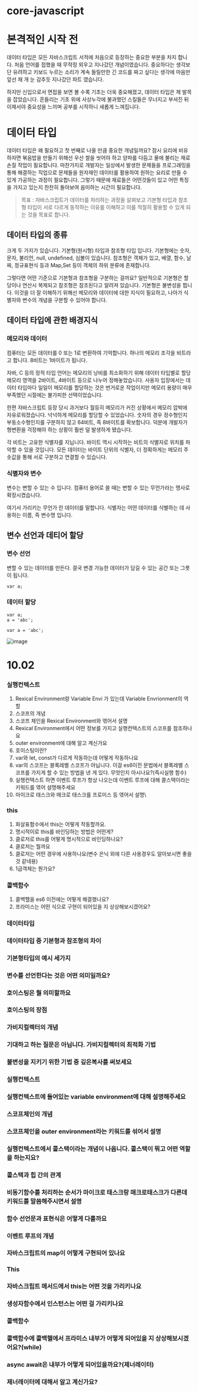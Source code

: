 # core-javascript
# 본격적인 시작 전
데이터 타입은 모든 자바스크립트 서적에 처음으로 등장하는 중요한 부분을 차지 합니다. 처음 언어를 접했을 때 무작정 외우고 지나갔던 개념이였습니다. 중요하다는 생각보단 유려하고 키보드 누르는 소리가 계속 들릴만한 긴 코드를 짜고 싶다는 생각에 마음만 앞선 채 개 눈 감추듯 지나갔던 파트 였습니다. 

하지만 신입으로서 면접을 보면 볼 수록 기초는 더욱 중요해졌고, 데이터 타입은 제 발목을 잡았습니다. 흔들리는 기초 위에 사상누각에 불과했던 스킬들은 무너지고 부셔진 뒤 이제서야 중요성을 느끼며 공부를 시작하니 새롭게 느껴집니다.

# 데이터 타입
데이터 타입은 왜 필요하고 첫 번째로 나올 만큼 중요한 개념일까요?
잠시 요리에 비유하자면 볶음밥을 만들기 위해선 우선 쌀을 씻어야 하고 양파를 다듬고 물에 불리는 재료 손질 작업이 필요합니다. 마찬가지로 개발자는 일상에서 발생한 문제들을 프로그래밍을 통해 해결하는 직업으로 문제들을 원자재인 데이터를 활용하여 원하는 요리로 만들 수 있게 가공하는 과정이 필요합니다. 그렇기 때문에 재료들은 어떤것들이 있고 어떤 특징을 가지고 있는지 찬찬히 돌아보여 음미하는 시간이 필요합니다.

>목표 : 자바스크립트가 데이터를 처리하는 과정을 살펴보고 기본형 타입과 참조형 타입이 서로 다르게 동작하는 이유를 이해하고 이를 적절히 활용할 수 있게 되는 것을 목표로 합니다.

## 데이터 타입의 종류
크게 두 가지가 있습니다. 기본형(원시형) 타입과 참조형 타입 입니다.
기본형에는 숫자, 문자, 불리언, null, undefined, 심볼이 있습니다.
참조형은 객체가 있고, 배열, 함수, 날짜, 정규표현식 등과 Map,Set 등이 객체의 하위 분류에 존재합니다.

그렇다면 어떤 기준으로 기본형과 참조형을 구분하는 걸까요?
일반적으로 기본형은 할당이나 연산시 복제되고 참조형은 참조된다고 알려져 있습니다.
기본형은 불변성을 띕니다. 이것을 더 잘 이해하기 위해선 메모리와 데이터에 대한 지식이 필요하고, 나아가 식별자와 변수의 개념을 구분할 수 있어야 합니다. 

## 데이터 타입에 관한 배경지식
### 메모리와 데이터
컴퓨터는 모든 데이터를 0 또는 1로 변환하여 기억합니다. 하나의 메모리 조각을 비트라고 합니다. 8비트는 1바이트가 됩니다. 

자바, C 등의 정적 타입 언어는 메모리의 낭비를 최소화하기 위해 데이터 타입별로 할당 메모리 영역을 2바이트, 4바이트 등으로 나누어 정해놓았습니다. 사용자 입장에서는 데이터 타입마다 일일이 메모리를 할당하는 것은 번거로운 작업이지만 메모리 용량이 매우 부족했던 시절에는 불가피한 선택이었습니다.

한편 자바스크립트 등장 당시 과거보다 월등히 메모리가 커진 상황에서 메모리 압박에 자유로워졌습니다. 넉넉하게 메모리를 할당할 수 있었습니다. 숫자의 경우 정수형인지 부동소수형인지를 구분하지 않고 64비트, 즉 8바이트를 확보합니다. 덕분에 개발자가 형변환을 걱정해야 하는 상황이 훨씬 덜 발생하게 됐습니다.

각 비트는 고유한 식별자를 지닙니다. 바이트 역시 시작하는 비트의 식별자로 위치를 파악할 수 있을 것입니다. 모든 데이터는 바이트 단위의 식별자, 더 정확하게는 메모리 주솟값을 통해 서로 구분하고 연결할 수 있습니다.

### 식별자와 변수
변수는 변할 수 있는 수 입니다. 컴퓨터 용어로 쓸 때는 변할 수 있는 무언가라는 명사로 확장시켰습니다.

여기서 가리키는 무언가 란 데이터를 말합니다. 식별자는 어떤 데이터를 식별하는 데 사용하는 이름, 즉 변수명 입니다.

## 변수 선언과 데티어 할당
### 변수 선언 
변할 수 있는 데이터를 만든다. 결국 변경 가능한 데이터가 담길 수 있는 공간 또는 그릇이 됩니다.
```
var a;
```

### 데이터 할당
```
var a;
a = 'abc';

var a = 'abc';
```

![image](https://user-images.githubusercontent.com/85912592/191025763-5e43dd2e-dbf9-4578-9ea0-8745090f6453.png)

# 10.02

### 실행컨텍스트

1. Rexical Environment랑 Variable Envi 가 있는데 Variable Envrionment의 역할
2. 스코프의 개념
3. 스코프 체인을 Rexical Environment와 엮어서 설명
4. Rexical Environment에서 어떤 정보를 가지고 실행컨텍스트의 스코프를 참조하나요
5. outer environment에 대해 알고 계신가요
6. 호이스팅이란?
7. var와 let,  const가 다르게 작동하는데 어떻게 작동하나요
8. var의 스코프는 블록레벨 스코프가 아닙니다. 이걸 es6이전 문법에서 블록레벨 스코프를 가지게 할 수 있는 방법을 낸 게 있다. 무엇인지 아시나요?(즉시실행 함수)
9. 실행컨텍스트 하면 이벤트 루프가 항상 나오는데 이벤트 루프에 대해 콜스택이라는 키워드를 엮어 설명해주세요
10. 마이크로 태스크와 매크로 태스크를 프로미스 등 엮어서 설명\

### this

1. 화살표함수에서 this는 어떻게 작동할까요.
2. 명시적이로 this를 바인딩하는 방법은 어떤게?
3. 클로저로 this를 어떻게 명시적으로 바인딩하나요?
4. 클로저는 뭘까요
5. 클로저는 어떤 경우에 사용하나요(변수 은닉 외에 다른 사용경우도 알아보시면 좋을 것 같네용)
6. 1급객체는 뭔가요?

### 콜백함수

1. 콜백헬을 es6 이전에는 어떻게 해결했나요?
2. 프라미스는 어떤 식으로 구현이 되어있을 지 상상해보시겠어요?


### 데이터타입
### 데이터타입 중 기본형과 참조형의 차이
### 기본형타입의 예시 세가지
### 변수를 선언한다는 것은 어떤 의미일까요?
### 호이스팅은 뭘 의미할까요
### 호이스팅의 장점
### 가비지컬렉터의 개념
### 기대하고 하는 질문은 아닙니다. 가비지컬렉터의 최적화 기법
### 불변성을 지키기 위한 기법 중 깊은복사를 써보세요

### 실행컨텍스트
### 실행컨텍스트에 들어있는 variable environment에 대해 설명해주세요
### 스코프체인의 개념
### 스코프체인을 outer environment라는 키워드를 섞어서 설명
### 실행컨텍스트에서 콜스택이라는 개념이 나옵니다. 콜스택이 뭐고 어떤 역할을 하는지요?
### 콜스택과 힙 간의 관계
### 비동기함수를 처리하는 순서가 마이크로 태스크랑 매크로태스크가 다른데 키워드를 말씀해주시면서 설명
### 함수 선언문과 표현식은 어떻게 다를까요
### 이벤트 루프의 개념
### 자바스크립트의 map이 어떻게 구현되어 있나요

### This
### 자바스크립트 메서드에서 this는 어떤 것을 가리키나요
### 생성자함수에서 인스턴스는 어떤 걸 가리키나요

### 콜백함수
### 콜백함수에 콜백헬에서 프라미스 내부가 어떻게 되어있을 지 상상해보시겠어요?(while)
### async await은 내부가 어떻게 되어있을까요?(제너레이터)
### 제너레이터에 대해서 알고 계신가요?